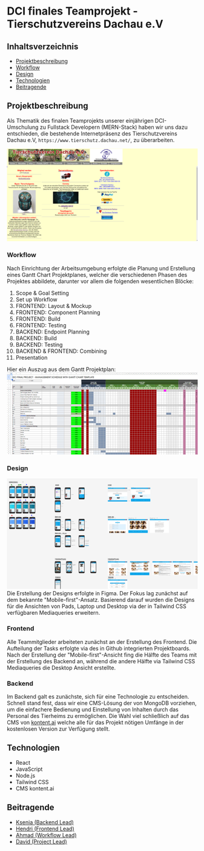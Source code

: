 # DCI finales Teamprojekt - Tierschutzvereins Dachau e.V

## Inhaltsverzeichnis

- [Projektbeschreibung](#projektbeschreibung)
- [Workflow](#workflow)
- [Design](#design)
- [Technologien](#technologien)
- [Beitragende](#beitragende)


<a name="projektbeschreibung"></a>
## Projektbeschreibung

Als Thematik des finalen Teamprojekts unserer einjährigen DCI-Umschulung zu Fullstack Developern (MERN-Stack) haben wir uns dazu entschieden, die bestehende Internetpräsenz des Tierschutzvereins Dachau e.V, `https://www.tierschutz.dachau.net/`, zu überarbeiten.

![originalSite-home](./frontend/src/assets/readme/tierschutzDachauNet.png)


<a name="workflow"></a>
### Workflow
Nach Einrichtung der Arbeitsumgebung erfolgte die Planung und Erstellung eines Gantt Chart Projektplanes, welcher die verschiedenen Phasen des Projektes abbildete, darunter vor allem die folgenden wesentlichen Blöcke:

1. Scope & Goal Setting
2. Set up Workflow
3. FRONTEND: Layout & Mockup
4. FRONTEND: Component Planning
5. FRONTEND: Build
6. FRONTEND: Testing
7. BACKEND: Endpoint Planning
8. BACKEND: Build
9. BACKEND: Testing
10. BACKEND & FRONTEND: Combining
11. Presentation

Hier ein Auszug aus dem Gantt  Projektplan:
![GANTTProjektplan](./frontend/src/assets/readme/GANTTProjektplan.png)


<a name="design"></a>
### Design
![figmaDesign](./frontend/src/assets/readme/figmaDesign.png)
Die Erstellung der Designs erfolgte in Figma. Der Fokus lag zunächst auf dem bekannte "Mobile-first"-Ansatz. Basierend darauf wurden die Designs für die Ansichten von Pads, Laptop und Desktop via der in Tailwind CSS verfügbaren Mediaqueries erweitern.


<a name="frontend"></a>
### Frontend
Alle Teammitglieder arbeiteten zunächst an der Erstellung des Frontend. Die Aufteilung der Tasks erfolgte via des in Github integrierten Projektboards. Nach der Erstellung der "Mobile-first"-Ansicht fing die Hälfte des Teams mit der Erstellung des Backend an, während die andere Hälfte via Tailwind CSS Mediaqueries die Desktop Ansicht erstellte.


<a name="backend"></a>
### Backend
Im Backend galt es zunächste, sich für eine Technologie zu entscheiden. Schnell stand fest, dass wir eine CMS-Lösung der von MongoDB vorziehen, um die einfachere Bedienung und Einstellung von Inhalten durch das Personal des Tierheims zu ermöglichen. Die Wahl viel schließlich auf das CMS von [kontent.ai](https://kontent.ai/) welche alle für das Projekt nötigen Umfänge in der kostenlosen Version zur Verfügung stellt.


<a name="technologien"></a>
## Technologien

- React
- JavaScript
- Node.js
- Tailwind CSS
- CMS kontent.ai


<a name="beitragende"></a>
## Beitragende

- [Ksenia (Backend Lead)](https://github.com/KseniaBr)
- [Hendri (Frontend Lead)](https://github.com/enozen)
- [Ahmad (Workflow Lead)](https://github.com/AhmadHoush)
- [David (Project Lead)](https://github.com/MrburnsDAOC)
